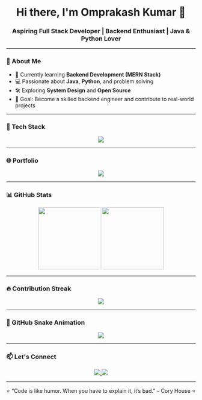 <h1 align="center">Hi there, I'm Omprakash Kumar 👋</h1>
<h3 align="center">Aspiring Full Stack Developer | Backend Enthusiast | Java & Python Lover</h3>

---

### 🌟 About Me
- 🌱 Currently learning **Backend Development (MERN Stack)**
- 💻 Passionate about **Java**, **Python**, and problem solving
- 🛠️ Exploring **System Design** and **Open Source**
- 🎯 Goal: Become a skilled backend engineer and contribute to real-world projects

---

### 🧰 Tech Stack
<p align="center">
  <img src="https://skillicons.dev/icons?i=java,python,c,html,css,javascript,react,nodejs,express,git,github,vscode&perline=8" />
</p>

---

### 🌐 Portfolio
<p align="center">
  <a href="https://yourwebsite.com" target="_blank">
    <img src="https://img.shields.io/badge/My Portfolio-000?style=for-the-badge&logo=ko-fi&logoColor=white" />
  </a>
</p>

---

### 📊 GitHub Stats
<p align="center">
  <img src="https://github-readme-stats.vercel.app/api?username=Omprakash23081&show_icons=true&theme=radical" height="165"/>
  <img src="https://github-readme-stats.vercel.app/api/top-langs/?username=Omprakash23081&layout=compact&theme=radical" height="165"/>
</p>

---

### 🔥 Contribution Streak
<p align="center">
  <img src="https://github-readme-streak-stats.herokuapp.com/?user=Omprakash23081&theme=radical" />
</p>

---

### 🐍 GitHub Snake Animation
<p align="center">
  <img src="https://github.com/your-username/Omprakash23081/blob/output/github-contribution-grid-snake.svg" />
</p>

---

### 📫 Let's Connect
<p align="center">
  <a href="mailto:your.email@gmail.com">
    <img src="https://img.shields.io/badge/Gmail-D14836?style=for-the-badge&logo=gmail&logoColor=white" />
  </a>
  <a href="https://linkedin.com/in/your-profile" target="_blank">
    <img src="https://img.shields.io/badge/LinkedIn-0077B5?style=for-the-badge&logo=linkedin&logoColor=white" />
  </a>
</p>

---

<p align="center">⭐️ “Code is like humor. When you have to explain it, it’s bad.” – Cory House ⭐️</p>
